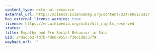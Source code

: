 ```yaml
---
content_type: external-resource
external_url: http://science.sciencemag.org/content/334/6061/1427
has_external_license_warning: true
license: https://en.wikipedia.org/wiki/All_rights_reserved
status: ''
title: Empathy and Pro-Social Behavior in Rats
uid: 24dac3b2-fd7b-4de0-8557-f30c1d8c37f9
wayback_url: ''
---
```

